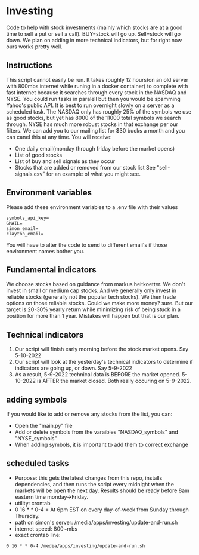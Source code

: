 # Investing
Code to help with stock investments (mainly which stocks are at a good time to sell a put or sell a call). BUY=stock will go up. Sell=stock will go down. We plan on adding in more technical indicators, but for right now ours works pretty well.

## Instructions
This script cannot easily be run. It takes roughly 12 hours(on an old server with 800mbs internet while runing in a docker container) to complete with fast internet because it searches through every stock in the NASDAQ and NYSE. You could run tasks in paralell but then you would be spamming Yahoo's public API. It is best to run overnight slowly on a server as a scheduled task. The NASDAQ only has roughly 25% of the symbols we use as good stocks, but yet has 8000 of the 11000 total symbols we search through. NYSE has much more robust stocks in that exchange per our filters. We can add you to our mailing list for $30 bucks a month and you can canel this at any time. You will receive:
* One daily email(monday through friday before the market opens)
* List of good stocks
* List of buy and sell signals as they occur
* Stocks that are added or removed from our stock list
See "sell-signals.csv" for an example of what you might see.
## Environment variables
Please add these environment variables to a .env file with their values
```
symbols_api_key=
GMAIL=
simon_email=
clayton_email=
```
You will have to alter the code to send to different email's if those environment names bother you.

## Fundamental indicators
We choose stocks based on guidance from markus heitkoetter. We don't invest in small or medium cap stocks. And we generally only invest in reliable stocks (generally not the popular tech stocks). We then trade options on those reliable stocks. Could we make more money? sure. But our target is 20-30% yearly return while minimizing risk of being stuck in a position for more than 1 year. Mistakes will happen but that is our plan.
## Technical indicators
1. Our script will finish early morning before the stock market opens. Say 5-10-2022
2. Our script will look at the yesterday's technical indicators to determine if indicators are going up, or down. Say 5-9-2022
3. As a result, 5-9-2022 technical data is BEFORE the market opened. 5-10-2022 is AFTER the market closed. Both really occuring on 5-9-2022. 
## adding symbols
If you would like to add or remove any stocks from the list, you can:
* Open the "main.py" file
* Add or delete symbols from the varaibles "NASDAQ_symbols" and "NYSE_symbols"
* When adding symbols, it is important to add them to correct exchange

## scheduled tasks
* Purpose: this gets the latest changes from this repo, installs dependencies, and then runs the script every midnight when the markets will be open the next day. Results should be ready before 8am eastern time monday->Friday.
* utility: crontab
* 0 16 * * 0-4      = At 6pm EST on every day-of-week from Sunday through Thursday.
* path on simon's server: /media/apps/investing/update-and-run.sh
* internet speed: 800~mbs
* exact crontab line:
```
0 16 * * 0-4 /media/apps/investing/update-and-run.sh
```
